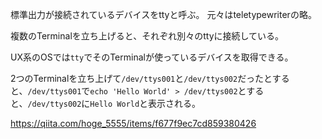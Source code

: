 標準出力が接続されているデバイスをttyと呼ぶ。
元々はteletypewriterの略。

複数のTerminalを立ち上げると、それぞれ別々のttyに接続している。

UX系のOSでは`tty`でそのTerminalが使っているデバイスを取得できる。

2つのTerminalを立ち上げて`/dev/ttys001`と`/dev/ttys002`だったとすると、`/dev/ttys001`で`echo 'Hello World' > /dev/ttys002`とすると、`/dev/ttys002`に`Hello World`と表示される。

https://qiita.com/hoge_5555/items/f677f9ec7cd859380426
